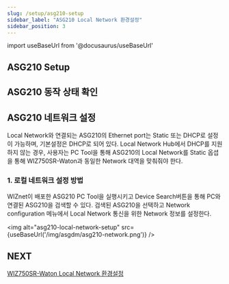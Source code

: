 ```yaml
---
slug: /setup/asg210-setup
sidebar_label: "ASG210 Local Network 환경설정"
sidebar_position: 3
---
```


import useBaseUrl from '@docusaurus/useBaseUrl'

## ASG210 Setup


## ASG210 동작 상태 확인


## ASG210 네트워크 설정
Local Network와 연결되는 ASG210의 Ethernet port는 Static 또는 DHCP로 설정이 가능하며, 기본설정은 DHCP로 되어 있다. Local Network Hub에서 DHCP를 지원하지 않는 경우, 사용자는 PC Tool을 통해 ASG210의 Local Network를 Static 옵셥을 통해 WIZ750SR-Waton과 동일한 Network 대역을 맞춰줘야 한다.

### 1. 로컬 네트워크 설정 방법
WIZnet이 배포한 ASG210 PC Tool을 실행시키고 Device Search버튼을 통해 PC와 연결된 ASG210을 검색할 수 있다. 검색된 ASG210을 선택하고 Network configuration 메뉴에서 Local Network 통신을 위한 Network 정보를 설정한다.

<img alt="asg210-local-network-setup" src={useBaseUrl('/img/asgdm/asg210-network.png')} />

## NEXT
[WIZ750SR-Waton Local Network 환경설정](/wiz750sr-waton)